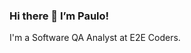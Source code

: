 ### Hi there 👋 I’m Paulo!

I'm a Software QA Analyst at E2E Coders.

##

<!---
- 👋 Hi, I’m @paulovfcarvalho
- 👀 I’m interested in ...
- 🌱 I’m currently learning ...
- 💞️ I’m looking to collaborate on ...
- 📫 How to reach me ...
paulovfcarvalho/paulovfcarvalho is a ✨ special ✨ repository because its `README.md` (this file) appears on your GitHub profile.
You can click the Preview link to take a look at your changes.
--->
